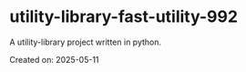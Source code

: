 # utility-library-fast-utility-992

A utility-library project written in python.

Created on: 2025-05-11
